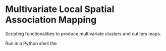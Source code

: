 # Multivariate Local Spatial Association Mapping

Scripting functionalities to produce multivariate clusters and outliers maps.

Run in a Python shell the 
